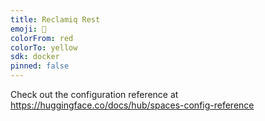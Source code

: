 ```yaml
---
title: Reclamiq Rest
emoji: 🐢
colorFrom: red
colorTo: yellow
sdk: docker
pinned: false
---
```


Check out the configuration reference at https://huggingface.co/docs/hub/spaces-config-reference
